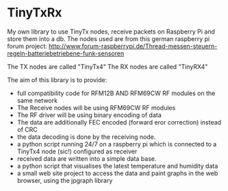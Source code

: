 # TinyTxRx
My own library to use TinyTx nodes, receive packets on Raspberry Pi and store them into a db.
The nodes used are from this german raspberry pi forum project:
http://www.forum-raspberrypi.de/Thread-messen-steuern-regeln-batteriebetriebene-funk-sensoren

The TX nodes are called "TinyTx4"
The RX nodes are called "TinyRX4"

The aim of this library is to provide:
- full compatibility code for RFM12B AND RFM69CW RF modules on the same network
- The Receive nodes will be using RFM69CW RF modules
- The RF driver will be using binary encoding of data
- The data are additionally FEC encoded (forward eror correction) instead of CRC
- the data decoding is done by the receiving node.
- a python script running 24/7 on a raspberry pi which is connected to a TinyTx4 node (sic!) configured as receiver
- received data are written into a simple data base. 
- a python script that visualises the latest temperature and humidity data
- a small web site project to access the data and paint graphs in the web browser, using the jpgraph library
